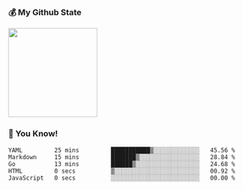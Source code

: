 ### :moneybag: My Github State

<img height="180em" src="https://github-readme-stats.vercel.app/api?username=G-Asura&show_icons=true&hide_border=true&count_private=true&include_all_commits=true" />

### :pill: You Know!
<!--START_SECTION:waka-->

```text
YAML         25 mins         ███████████▒░░░░░░░░░░░░░   45.56 %
Markdown     15 mins         ███████▒░░░░░░░░░░░░░░░░░   28.84 %
Go           13 mins         ██████▒░░░░░░░░░░░░░░░░░░   24.68 %
HTML         0 secs          ▒░░░░░░░░░░░░░░░░░░░░░░░░   00.92 %
JavaScript   0 secs          ░░░░░░░░░░░░░░░░░░░░░░░░░   00.00 %
```

<!--END_SECTION:waka-->

<!--
**G-Asura/G-Asura** is a ✨ _special_ ✨ repository because its `README.md` (this file) appears on your GitHub profile.

Here are some ideas to get you started:

- 🔭 I’m currently working on ...
- 🌱 I’m currently learning ...
- 👯 I’m looking to collaborate on ...
- 🤔 I’m looking for help with ...
- 💬 Ask me about ...
- 📫 How to reach me: ...
- 😄 Pronouns: ...
- ⚡ Fun fact: ...
-->
